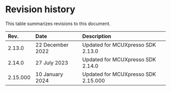 # Revision history

This table summarizes revisions to this document.

|Rev.|Date|Description|
|:---|:---|:----------|
|2.13.0|22 December 2022|Updated for MCUXpresso SDK 2.13.0|
|2.14.0|27 July 2023|Updated for MCUXpresso SDK 2.14.0|
|2.15.000|10 January 2024|Updated for MCUXpresso SDK 2.15.000|

